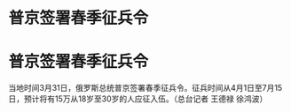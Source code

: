 # 普京签署春季征兵令

# 普京签署春季征兵令

当地时间3月31日，俄罗斯总统普京签署春季征兵令。征兵时间从4月1日至7月15日，预计将有15万从18岁至30岁的人应征入伍。（总台记者 王德禄 徐鸿波）

